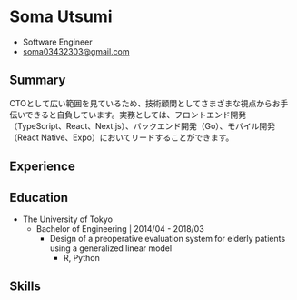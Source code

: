 # Soma Utsumi
- Software Engineer
- soma03432303@gmail.com

## Summary 
CTOとして広い範囲を見ているため、技術顧問としてさまざまな視点からお手伝いできると自負しています。実務としては、フロントエンド開発（TypeScript、React、Next.js）、バックエンド開発（Go）、モバイル開発（React Native、Expo）においてリードすることができます。

## Experience

## Education
- The University of Tokyo
  - Bachelor of Engineering | 2014/04 - 2018/03
    - Design of a preoperative evaluation system for elderly patients using a generalized linear model
      - R, Python
  
## Skills

